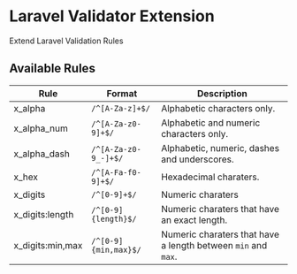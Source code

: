 # Laravel Validator Extension

Extend Laravel Validation Rules

## Available Rules

| Rule | Format | Description
| - | - | - |
| x_alpha | `/^[A-Za-z]+$/` | Alphabetic characters only.
| x_alpha_num | `/^[A-Za-z0-9]+$/` | Alphabetic and numeric characters only.
| x_alpha_dash | `/^[A-Za-z0-9_-]+$/` | Alphabetic, numeric, dashes and underscores.
| x_hex | `/^[A-Fa-f0-9]+$/` | Hexadecimal charaters.
| x_digits | `/^[0-9]+$/` | Numeric charaters
| x_digits:length | `/^[0-9]{length}$/` | Numeric charaters that have an exact length.
| x_digits:min,max | `/^[0-9]{min,max}$/` | Numeric charaters that have a length between `min` and `max`.

